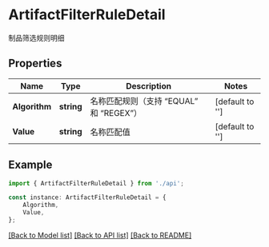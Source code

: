 # ArtifactFilterRuleDetail

制品筛选规则明细

## Properties

Name | Type | Description | Notes
------------ | ------------- | ------------- | -------------
**Algorithm** | **string** | 名称匹配规则（支持 “EQUAL” 和 “REGEX”） | [default to '']
**Value** | **string** | 名称匹配值 | [default to '']

## Example

```typescript
import { ArtifactFilterRuleDetail } from './api';

const instance: ArtifactFilterRuleDetail = {
    Algorithm,
    Value,
};
```

[[Back to Model list]](../README.md#documentation-for-models) [[Back to API list]](../README.md#documentation-for-api-endpoints) [[Back to README]](../README.md)
